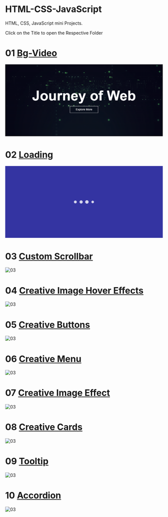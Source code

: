 # HTML-CSS-JavaScript
HTML, CSS, JavaScript mini Projects.

Click on the Title to open the Respective Folder

# 01 [Bg-Video](https://github.com/BhalliBhai/HTML-CSS-JavaScript/tree/main/01.bg-video)
<img src="https://github.com/BhalliBhai/HTML-CSS-JavaScript/blob/main/SnapShots/01-bg-video.png" alt="01">

# 02 [Loading](https://github.com/BhalliBhai/HTML-CSS-JavaScript/tree/main/02.Creative%20Loading%20Animation)
<img src="https://github.com/BhalliBhai/HTML-CSS-JavaScript/blob/main/SnapShots/02-Loading.png" alt="03">

# 03 [Custom Scrollbar]()
<img src="" alt="03">

# 04 [Creative Image Hover Effects]()
<img src="" alt="03">

# 05 [Creative Buttons]()
<img src="" alt="03">

# 06 [Creative Menu]()
<img src="" alt="03">

# 07 [Creative Image Effect]()
<img src="" alt="03">

# 08 [Creative Cards]()
<img src="" alt="03">

# 09 [Tooltip]()
<img src="" alt="03">

# 10 [Accordion]()
<img src="" alt="03">